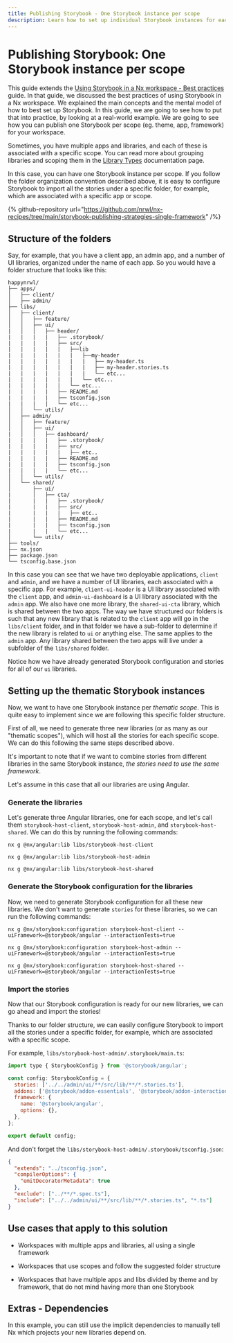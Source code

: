 ```yaml
---
title: Publishing Storybook - One Storybook instance per scope
description: Learn how to set up individual Storybook instances for each scope within an Nx workspace. This guide provides a structured approach, emphasizing folder organization and thematic scope separation.
---
```


# Publishing Storybook: One Storybook instance per scope

This guide extends the
[Using Storybook in a Nx workspace - Best practices](/technologies/test-tools/storybook/recipes/best-practices) guide. In that guide, we discussed the best practices of using Storybook in a Nx workspace. We explained the main concepts and the mental model of how to best set up Storybook. In this guide, we are going to see how to put that into practice, by looking at a real-world example. We are going to see how you can publish one Storybook per scope (eg. theme, app, framework) for your workspace.

Sometimes, you have multiple apps and libraries, and each of these is associated with a specific scope. You can read more about grouping libraries and scoping them in the [Library Types](/concepts/decisions/project-dependency-rules) documentation page.

In this case, you can have one Storybook instance per scope. If you follow the folder organization convention described above, it is easy to configure Storybook to import all the stories under a specific folder, for example, which are associated with a specific app or scope.

{% github-repository url="https://github.com/nrwl/nx-recipes/tree/main/storybook-publishing-strategies-single-framework" /%}

## Structure of the folders

Say, for example, that you have a client app, an admin app, and a number of UI libraries, organized under the name of each app. So you would have a folder structure that looks like this:

```text
happynrwl/
├── apps/
│   ├── client/
│   ├── admin/
├── libs/
│   ├── client/
│   │   ├── feature/
│   │   ├── ui/
|   │   │   ├── header/
|   |   |   |   ├── .storybook/
|   |   |   |   ├── src/
|   |   |   |   |   ├──lib
|   |   |   |   |   |   ├──my-header
|   |   |   |   |   |   |   ├── my-header.ts
|   |   |   |   |   |   |   ├── my-header.stories.ts
|   |   |   |   |   |   |   └── etc...
|   |   |   |   |   |   └── etc...
|   |   |   |   |   └── etc...
|   |   |   |   ├── README.md
|   |   |   |   ├── tsconfig.json
|   |   |   |   └── etc...
│   │   └── utils/
│   ├── admin/
│   │   ├── feature/
│   │   ├── ui/
|   │   │   ├── dashboard/
|   |   |   |   ├── .storybook/
|   |   |   |   ├── src/
|   |   |   |   |   ├── etc..
|   |   |   |   ├── README.md
|   |   |   |   ├── tsconfig.json
|   |   |   |   └── etc...
│   │   └── utils/
│   └── shared/
│       ├── ui/
|       │   ├── cta/
|       |   |   ├── .storybook/
|       |   |   ├── src/
|       |   |   |   ├── etc..
|       |   |   ├── README.md
|       |   |   ├── tsconfig.json
|       |   |   └── etc...
│       └── utils/
├── tools/
├── nx.json
├── package.json
└── tsconfig.base.json
```

In this case you can see that we have two deployable applications, `client` and `admin`, and we have a number of UI libraries, each associated with a specific app. For example, `client-ui-header` is a UI library associated with the `client` app, and `admin-ui-dashboard` is a UI library associated with the `admin` app. We also have one more library, the `shared-ui-cta` library, which is shared between the two apps. The way we have structured our folders is such that any new library that is related to the `client` app will go in the `libs/client` folder, and in that folder we have a sub-folder to determine if the new library is related to `ui` or anything else. The same applies to the `admin` app. Any library shared between the two apps will live under a subfolder of the `libs/shared` folder.

Notice how we have already generated Storybook configuration and stories for all of our `ui` libraries.

## Setting up the thematic Storybook instances

Now, we want to have one Storybook instance per _thematic scope_. This is quite easy to implement since we are following this specific folder structure.

First of all, we need to generate three new libraries (or as many as our "thematic scopes"), which will host all the stories for each specific scope. We can do this following the same steps described above.

It's important to note that if we want to combine stories from different libraries in the same Storybook instance, _the stories need to use the same framework_.

Let's assume in this case that all our libraries are using Angular.

### Generate the libraries

Let's generate three Angular libraries, one for each scope, and let's call them `storybook-host-client`, `storybook-host-admin`, and `storybook-host-shared`. We can do this by running the following commands:

```shell
nx g @nx/angular:lib libs/storybook-host-client
```

```shell
nx g @nx/angular:lib libs/storybook-host-admin
```

```shell
nx g @nx/angular:lib libs/storybook-host-shared
```

### Generate the Storybook configuration for the libraries

Now, we need to generate Storybook configuration for all these new libraries. We don't want to generate `stories` for these libraries, so we can run the following commands:

```shell
nx g @nx/storybook:configuration storybook-host-client --uiFramework=@storybook/angular --interactionTests=true
```

```shell
nx g @nx/storybook:configuration storybook-host-admin --uiFramework=@storybook/angular --interactionTests=true
```

```shell
nx g @nx/storybook:configuration storybook-host-shared --uiFramework=@storybook/angular --interactionTests=true
```

### Import the stories

Now that our Storybook configuration is ready for our new libraries, we can go ahead and import the stories!

Thanks to our folder structure, we can easily configure Storybook to import all the stories under a specific folder, for example, which are associated with a specific scope.

For example, `libs/storybook-host-admin/.storybook/main.ts`:

```javascript {% fileName="libs/storybook-host-admin/.storybook/main.ts" %}
import type { StorybookConfig } from '@storybook/angular';

const config: StorybookConfig = {
  stories: ['../../admin/ui/**/src/lib/**/*.stories.ts'],
  addons: ['@storybook/addon-essentials', '@storybook/addon-interactions'],
  framework: {
    name: '@storybook/angular',
    options: {},
  },
};

export default config;
```

And don't forget the `libs/storybook-host-admin/.storybook/tsconfig.json`:

```json {% fileName="libs/storybook-host-admin/.storybook/tsconfig.json" %}
{
  "extends": "../tsconfig.json",
  "compilerOptions": {
    "emitDecoratorMetadata": true
  },
  "exclude": ["../**/*.spec.ts"],
  "include": ["../../admin/ui/**/src/lib/**/*.stories.ts", "*.ts"]
}
```

## Use cases that apply to this solution

- Workspaces with multiple apps and libraries, all using a single framework

- Workspaces that use scopes and follow the suggested folder structure

- Workspaces that have multiple apps and libs divided by theme and by framework, that do not mind having more than one Storybook

## Extras - Dependencies

In this example, you can still use the implicit dependencies to manually tell Nx which projects your new libraries depend on.
